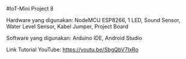 #IoT-Mini Project 8

Hardware yang digunakan: NodeMCU ESP8266, 1 LED, Sound Sensor, Water Level Sensor, Kabel Jumper, Project Board

Software yang digunakan: Arduino IDE, Android Studio

Link Tutorial YouTube: https://youtu.be/SbgQbV7IxRo
